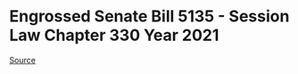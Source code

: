 # Engrossed Senate Bill 5135 - Session Law Chapter 330 Year 2021

[Source](http://lawfilesext.leg.wa.gov/biennium/2021-22/Xml/Bills/Session%20Laws/Senate/5135.SL.xml)
